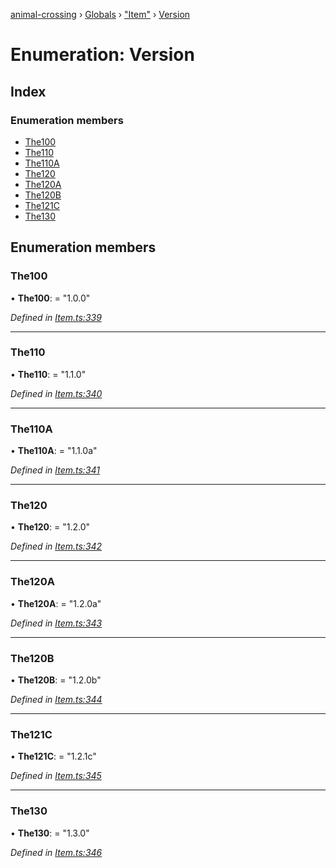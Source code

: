[animal-crossing](../README.md) › [Globals](../globals.md) › ["Item"](../modules/_item_.md) › [Version](_item_.version.md)

# Enumeration: Version

## Index

### Enumeration members

* [The100](_item_.version.md#the100)
* [The110](_item_.version.md#the110)
* [The110A](_item_.version.md#the110a)
* [The120](_item_.version.md#the120)
* [The120A](_item_.version.md#the120a)
* [The120B](_item_.version.md#the120b)
* [The121C](_item_.version.md#the121c)
* [The130](_item_.version.md#the130)

## Enumeration members

###  The100

• **The100**: = "1.0.0"

*Defined in [Item.ts:339](https://github.com/Norviah/animal-crossing/blob/8493ef6/module/types/Item.ts#L339)*

___

###  The110

• **The110**: = "1.1.0"

*Defined in [Item.ts:340](https://github.com/Norviah/animal-crossing/blob/8493ef6/module/types/Item.ts#L340)*

___

###  The110A

• **The110A**: = "1.1.0a"

*Defined in [Item.ts:341](https://github.com/Norviah/animal-crossing/blob/8493ef6/module/types/Item.ts#L341)*

___

###  The120

• **The120**: = "1.2.0"

*Defined in [Item.ts:342](https://github.com/Norviah/animal-crossing/blob/8493ef6/module/types/Item.ts#L342)*

___

###  The120A

• **The120A**: = "1.2.0a"

*Defined in [Item.ts:343](https://github.com/Norviah/animal-crossing/blob/8493ef6/module/types/Item.ts#L343)*

___

###  The120B

• **The120B**: = "1.2.0b"

*Defined in [Item.ts:344](https://github.com/Norviah/animal-crossing/blob/8493ef6/module/types/Item.ts#L344)*

___

###  The121C

• **The121C**: = "1.2.1c"

*Defined in [Item.ts:345](https://github.com/Norviah/animal-crossing/blob/8493ef6/module/types/Item.ts#L345)*

___

###  The130

• **The130**: = "1.3.0"

*Defined in [Item.ts:346](https://github.com/Norviah/animal-crossing/blob/8493ef6/module/types/Item.ts#L346)*
